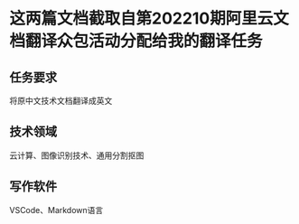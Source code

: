 # 这两篇文档截取自第202210期阿里云文档翻译众包活动分配给我的翻译任务
## 任务要求
   将原中文技术文档翻译成英文
## 技术领域
   云计算、图像识别技术、通用分割抠图
## 写作软件
   VSCode、Markdown语言
